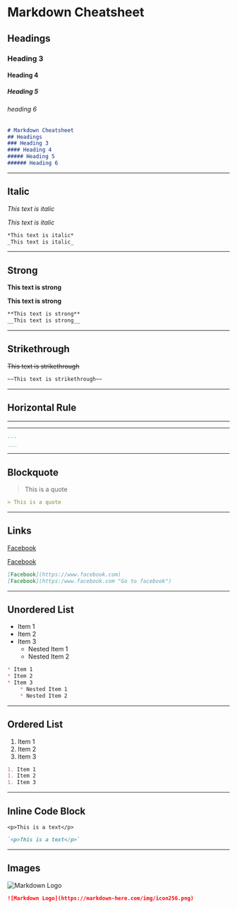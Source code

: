 # Markdown Cheatsheet
## Headings
### Heading 3
#### Heading 4
##### Heading 5
###### heading 6

```markdown
# Markdown Cheatsheet
## Headings
### Heading 3
#### Heading 4
##### Heading 5
###### Heading 6
```

---
## Italic
*This text is italic*

_This text is italic_

```markdown
*This text is italic*
_This text is italic_
```

---
## Strong
**This text is strong**

__This text is strong__

```markdown
**This text is strong**
__This text is strong__
```

---
## Strikethrough
~~This text is strikethrough~~

```markdown
~~This text is strikethrough~~
```

---
## Horizontal Rule
---
___

```markdown
---
___
```

---
## Blockquote
> This is a quote

```markdown
> This is a quote
```

---
## Links
[Facebook](https://www.facebook.com)

[Facebook](https:/www.facebook.com "Go to facebook")

```markdown
[Facebook](https://www.facebook.com)
[Facebook](https:/www.facebook.com "Go to facebook")
```

---
## Unordered List
* Item 1
* Item 2
* Item 3
    * Nested Item 1
    * Nested Item 2

```markdown
* Item 1
* Item 2
* Item 3
    * Nested Item 1
    * Nested Item 2
```

---
## Ordered List
1. Item 1
1. Item 2
1. Item 3

```markdown
1. Item 1
1. Item 2
1. Item 3
```

---
## Inline Code Block
`<p>This is a text</p>`

```markdown
`<p>This is a text</p>`
```

---
## Images
![Markdown Logo](https://markdown-here.com/img/icon256.png)

```markdown
![Markdown Logo](https://markdown-here.com/img/icon256.png)
```